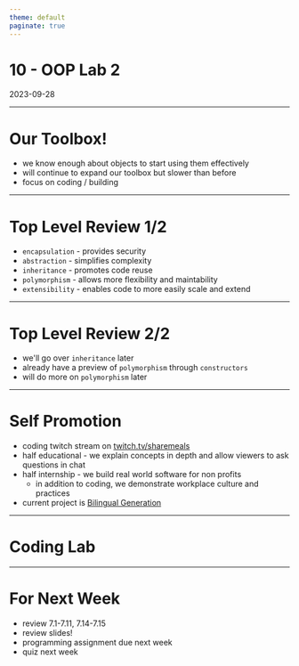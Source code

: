 ```yaml
---
theme: default
paginate: true
---
```


# 10 - OOP Lab 2
2023-09-28

---

# Our Toolbox!

- we know enough about objects to start using them effectively
- will continue to expand our toolbox but slower than before
- focus on coding / building

---

# Top Level Review 1/2

- `encapsulation` - provides security
- `abstraction` - simplifies complexity
- `inheritance` - promotes code reuse
- `polymorphism` - allows more flexibility and maintability
- `extensibility` - enables code to more easily scale and extend

---

# Top Level Review 2/2

- we'll go over `inheritance` later
- already have a preview of `polymorphism` through `constructors`
- will do more on `polymorphism` later

---

# Self Promotion

- coding twitch stream on [twitch.tv/sharemeals](https://twitch.tv/sharemeals)
- half educational - we explain concepts in depth and allow viewers to ask questions in chat
- half internship - we build real world software for non profits
  - in addition to coding, we demonstrate workplace culture and practices
- current project is [Bilingual Generation](https://bilingualgeneration.com)

---

# Coding Lab

---

# For Next Week

- review 7.1-7.11, 7.14-7.15
- review slides!
- programming assignment due next week
- quiz next week

